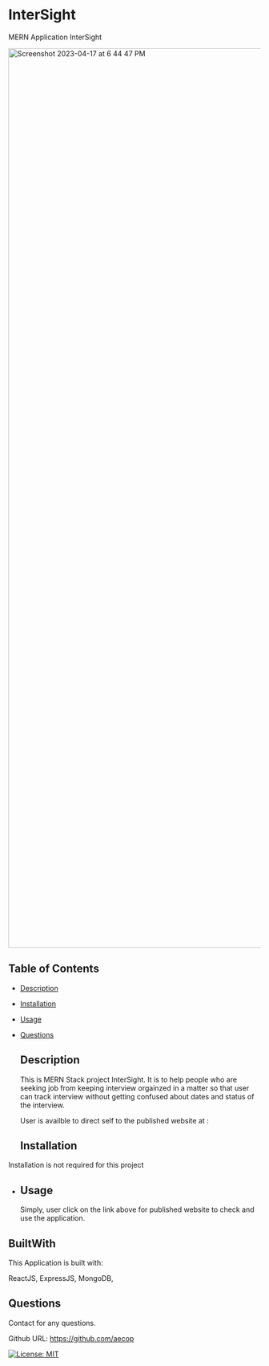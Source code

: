 # InterSight
MERN Application InterSight




<img width="1792" alt="Screenshot 2023-04-17 at 6 44 47 PM" src="https://user-images.githubusercontent.com/99924972/232648254-88603906-18b0-4915-b2c3-fbb7f22c8759.png">





## Table of Contents
- [Description](#description)

- [Installation](#installation)

- [Usage](#usage)

- [Questions](#questions)

  ## Description
  This is MERN Stack project InterSight. It is to help people who are seeking job from keeping interview orgainzed in a matter so that user can track interview without getting confused about dates and status of the interview. 

  User is availble to direct self to the published website at :



  ## Installation
 Installation is not required for this project

- ## Usage
  Simply, user click on the link above for published website to check and use the application. 


 ## BuiltWith

 This Application is built with:

 ReactJS,
 ExpressJS,
 MongoDB,
 

  ## Questions

  Contact for any questions.

  Github URL: https://github.com/aecop


  [![License: MIT](https://img.shields.io/badge/License-MIT-blue.svg)](https://opensource.org/licenses/MIT)
